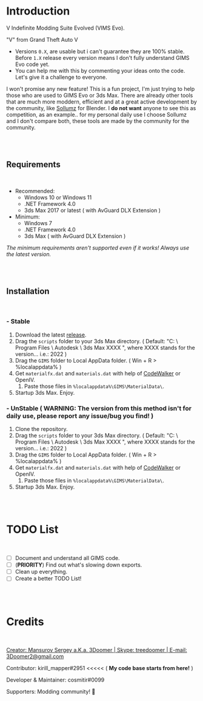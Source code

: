 # Introduction

V Indefinite Modding Suite Evolved (VIMS Evo).

"V" from Grand Theft Auto V

  - Versions `0.X`, are usable but i can't guarantee they are 100% stable. Before `1.X` release every version means I don't fully understand GIMS Evo code yet.
  - You can help me with this by commenting your ideas onto the code. Let's give it a challenge to everyone.

I won't promise any new feature! This is a fun project, I'm just trying to help those who are used to GIMS Evo or 3ds Max. There are already other tools that are much more moddern, efficient and at a great active development by the community, like [Sollumz](https://github.com/Skylumz/Sollumz) for Blender. I **do not want** anyone to see this as competition, as an example.. for my personal daily use I choose Sollumz and I don't compare both, these tools are made by the community for the community.

<br>
<br>

## Requirements

<br>

-	Recommended:
	- Windows 10 or Windows 11
	- .NET Framework 4.0
	- 3ds Max 2017 or latest ( with AvGuard DLX Extension )
- Minimum:
	- Windows 7
	- .NET Framework 4.0
	- 3ds Max ( with AvGuard DLX Extension )

*The minimum requirements aren't supported even if it works! Always use the latest version.*

<br>
<br>

## Installation

<br>

### - Stable

1. Download the latest [release](https://github.com/cosmitir/VIMS-Evo/releases/latest/).
2. Drag the `scripts` folder to your 3ds Max directory. ( Default: "C: \ Program Files \ Autodesk \ 3ds Max XXXX \", where XXXX stands for the version... i.e.: 2022 )
3. Drag the `GIMS` folder to Local AppData folder. ( Win + R > %localappdata% )
4. Get `materialfx.dat` and `materials.dat` with help of [CodeWalker](https://github.com/dexyfex/CodeWalker) or OpenIV.
   1. Paste those files in `%localappdata%\GIMS\MaterialData\`.
5. Startup 3ds Max. Enjoy.

### - UnStable ( WARNING: The version from this method isn't for daily use, please report any issue/bug you find! )

1. Clone the repository.
2. Drag the `scripts` folder to your 3ds Max directory. ( Default: "C: \ Program Files \ Autodesk \ 3ds Max XXXX \", where XXXX stands for the version... i.e.: 2022 )
3. Drag the `GIMS` folder to Local AppData folder. ( Win + R > %localappdata% )
4. Get `materialfx.dat` and `materials.dat` with help of [CodeWalker](https://github.com/dexyfex/CodeWalker) or OpenIV.
   1. Paste those files in `%localappdata%\GIMS\MaterialData\`.
5. Startup 3ds Max. Enjoy.

<br>
<br>

# TODO List

<br>

- [ ] Document and understand all GIMS code.
- [ ] \(**PRIORITY**) Find out what's slowing down exports.
- [ ] Clean up everything.
- [ ] Create a better TODO List!

<br>
<br>

# Credits

<br>

[Creator: Mansurov Sergey a.K.a. 3Doomer | Skype: treedoomer | E-mail: 3Doomer2@gmail.com](https://github.com/3Doomer/GIMS-Evo/)

Contributor: kirill_mapper#2951	<<<<< ( **My code base starts from here!** )

Developer & Maintainer: cosmitir#0099

Supporters: Modding community! 💜